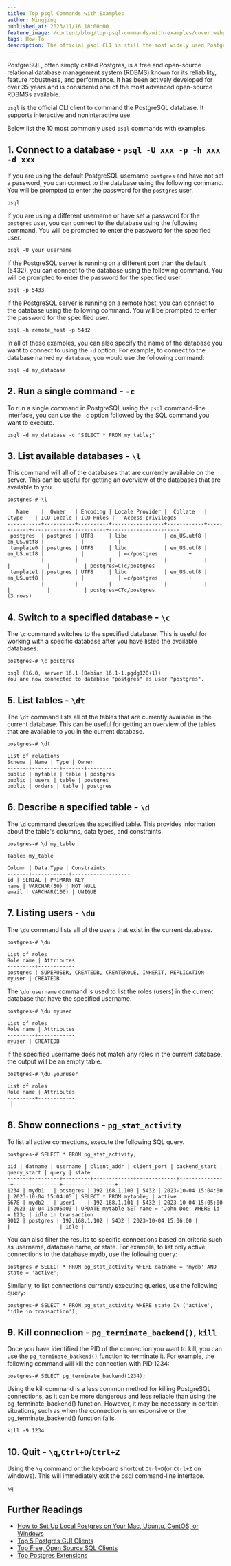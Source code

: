 ```yaml
---
title: Top psql Commands with Examples
author: Ningjing
published_at: 2023/11/16 18:00:00
feature_image: /content/blog/top-psql-commands-with-examples/cover.webp
tags: How-To
description: The official psql CLI is still the most widely used PostgreSQL client. Let's learn the most common psql commands by example.
---
```


PostgreSQL, often simply called Postgres, is a free and open-source relational database management system (RDBMS) known for its reliability, feature robustness, and performance. It has been actively developed for over 35 years and is considered one of the most advanced open-source RDBMSs available.

`psql` is the official CLI client to command the PostgreSQL database. It supports interactive and noninteractive use.

Below list the 10 most commonly used `psql` commands with examples.

## 1. Connect to a database - `psql -U xxx -p -h xxx -d xxx`

If you are using the default PostgreSQL username `postgres` and have not set a password, you can connect to the database using the following command. You will be prompted to enter the password for the `postgres` user.

```text
psql
```

If you are using a different username or have set a password for the `postgres` user, you can connect to the database using the following command. You will be prompted to enter the password for the specified user.

```text
psql -U your_username
```

If the PostgreSQL server is running on a different port than the default (5432), you can connect to the database using the following command. You will be prompted to enter the password for the specified user.

```text
psql -p 5433
```

If the PostgreSQL server is running on a remote host, you can connect to the database using the following command. You will be prompted to enter the password for the specified user.

```text
psql -h remote_host -p 5432
```

In all of these examples, you can also specify the name of the database you want to connect to using the `-d` option. For example, to connect to the database named `my_database`, you would use the following command:

```text
psql -d my_database
```

## 2. Run a single command - `-c`

To run a single command in PostgreSQL using the `psql` command-line interface, you can use the `-c` option followed by the SQL command you want to execute.

```text
psql -d my_database -c "SELECT * FROM my_table;"
```

## 3. List available databases - `\l`

This command will all of the databases that are currently available on the server. This can be useful for getting an overview of the databases that are available to you.

```text
postgres-# \l

   Name    |  Owner   | Encoding | Locale Provider |  Collate   |   Ctype    | ICU Locale | ICU Rules |   Access privileges
-----------+----------+----------+-----------------+------------+------------+------------+-----------+-----------------------
 postgres  | postgres | UTF8     | libc            | en_US.utf8 | en_US.utf8 |            |           |
 template0 | postgres | UTF8     | libc            | en_US.utf8 | en_US.utf8 |            |           | =c/postgres          +
           |          |          |                 |            |            |            |           | postgres=CTc/postgres
 template1 | postgres | UTF8     | libc            | en_US.utf8 | en_US.utf8 |            |           | =c/postgres          +
           |          |          |                 |            |            |            |           | postgres=CTc/postgres
(3 rows)
```

## 4. Switch to a specified database - `\c`

The `\c` command switches to the specified database. This is useful for working with a specific database after you have listed the available databases.

```text
postgres-# \c postgres

psql (16.0, server 16.1 (Debian 16.1-1.pgdg120+1))
You are now connected to database "postgres" as user "postgres".
```

## 5. List tables - `\dt`

The `\dt` command lists all of the tables that are currently available in the current database. This can be useful for getting an overview of the tables that are available to you in the current database.

```text
postgres-# \dt

List of relations
Schema | Name | Type | Owner
-------+---------+-------+--------
public | mytable | table | postgres
public | users | table | postgres
public | orders | table | postgres
```

## 6. Describe a specified table - `\d`

The `\d` command describes the specified table. This provides information about the table's columns, data types, and constraints.

```text
postgres-# \d my_table

Table: my_table

Column | Data Type | Constraints
-------+------------+-------------------
id | SERIAL | PRIMARY KEY
name | VARCHAR(50) | NOT NULL
email | VARCHAR(100) | UNIQUE
```

## 7. Listing users - `\du`

The `\du` command lists all of the users that exist in the current database.

```text
postgres-# \du

List of roles
Role name | Attributes
---------+------------
postgres | SUPERUSER, CREATEDB, CREATEROLE, INHERIT, REPLICATION
myuser | CREATEDB
```

The `\du username` command is used to list the roles (users) in the current database that have the specified username.

```text
postgres-# \du myuser

List of roles
Role name | Attributes
---------+------------
myuser | CREATEDB

```

If the specified username does not match any roles in the current database, the output will be an empty table.

```text
postgres-# \du youruser

List of roles
Role name | Attributes
---------+------------
 |
```

## 8. Show connections - `pg_stat_activity`

To list all active connections, execute the following SQL query.

```text
postgres-# SELECT * FROM pg_stat_activity;

pid | datname | username | client_addr | client_port | backend_start | query_start | query | state
-------+---------+---------+-------------+-------------+---------------+---------------+-----------------+----------
1234 | mydb1   | postgres | 192.168.1.100 | 5432 | 2023-10-04 15:04:00 | 2023-10-04 15:04:05 | SELECT * FROM mytable; | active
5678 | mydb2   | user1    | 192.168.1.101 | 5432 | 2023-10-04 15:05:00 | 2023-10-04 15:05:03 | UPDATE mytable SET name = 'John Doe' WHERE id = 123; | idle in transaction
9012 | postgres | 192.168.1.102 | 5432 | 2023-10-04 15:06:00 |                |                | idle |

```

You can also filter the results to specific connections based on criteria such as username, database name, or state. For example, to list only active connections to the database mydb, use the following query:

```text
postgres-# SELECT * FROM pg_stat_activity WHERE datname = 'mydb' AND state = 'active';
```

Similarly, to list connections currently executing queries, use the following query:

```text
postgres-# SELECT * FROM pg_stat_activity WHERE state IN ('active', 'idle in transaction');
```

## 9. Kill connection - `pg_terminate_backend()`, `kill`

Once you have identified the PID of the connection you want to kill, you can use the `pg_terminate_backend()` function to terminate it. For example, the following command will kill the connection with PID 1234:

```text
postgres-# SELECT pg_terminate_backend(1234);
```

Using the kill command is a less common method for killing PostgreSQL connections, as it can be more dangerous and less reliable than using the pg_terminate_backend() function. However, it may be necessary in certain situations, such as when the connection is unresponsive or the pg_terminate_backend() function fails.

```text
kill -9 1234
```

## 10. Quit - `\q`,`Ctrl+D`/`Ctrl+Z`

Using the `\q` command or the keyboard shortcut `Ctrl+D`(or `Ctrl+Z` on windows). This will immediately exit the psql command-line interface.

```text
\q
```

## Further Readings

- [How to Set Up Local Postgres on Your Mac, Ubuntu, CentOS, or Windows](/blog/how-to-install-local-postgres-on-mac-ubuntu-centos-windows/)
- [Top 5 Postgres GUI Clients](/blog/top-postgres-gui-client/)
- [Top Free, Open Source SQL Clients](/blog/top-open-source-sql-clients)
- [Top Postgres Extensions](/blog/top-postgres-extension/)
